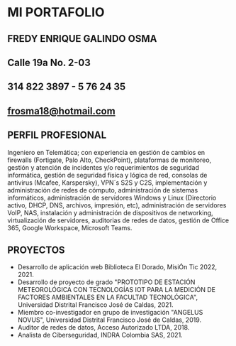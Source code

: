 
<p align="center">

# **MI PORTAFOLIO**

## FREDY ENRIQUE GALINDO OSMA
## Calle 19a No. 2-03
## 314 822 3897 - 5 76 24 35
## frosma18@hotmail.com

</p>


## **PERFIL PROFESIONAL**

Ingeniero en Telemática; con experiencia en gestión de cambios en firewalls (Fortigate, Palo
Alto, CheckPoint), plataformas de monitoreo, gestión y atención de incidentes y/o
requerimientos de seguridad informática, gestión de seguridad física y lógica de red, consolas de
antivirus (Mcafee, Karspersky), VPN´s S2S y C2S, implementación y administración de redes de
cómputo, administración de sistemas informáticos, administración de servidores Windows y
Linux (Directorio activo, DHCP, DNS, archivos, impresión, etc), administración de servidores
VoIP, NAS, instalación y administración de dispositivos de networking, virtualización de
servidores, auditorias de redes de datos, gestión de Office 365, Google Workspace, Microsoft
Teams.

## **PROYECTOS**

* Desarrollo de aplicación web Biblioteca El Dorado, MisiÓn Tic 2022, 2021.
* Desarrollo de proyecto de grado "PROTOTIPO DE ESTACIÓN METEOROLÓGICA CON TECNOLOGÍAS IOT PARA LA MEDICIÓN DE FACTORES AMBIENTALES EN LA FACULTAD TECNOLÓGICA", Universidad Distrital Francisco José de Caldas, 2021.
* Miembro co-investigador en grupo de investigación "ANGELUS NOVUS", Universidad Distrital Francisco José de Caldas, 2019.
* Auditor de redes de datos, Acceso Autorizado LTDA, 2018.
* Analista de Ciberseguridad, INDRA Colombia SAS, 2021.
